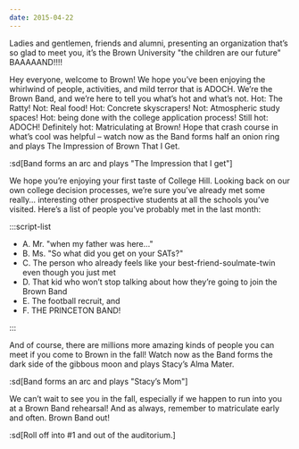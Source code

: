 ```yaml
---
date: 2015-04-22
---
```


Ladies and gentlemen, friends and alumni, presenting an organization that’s so glad to meet you, it’s the Brown University "the children are our future" BAAAAAND!!!!

Hey everyone, welcome to Brown! We hope you’ve been enjoying the whirlwind of people, activities, and mild terror that is ADOCH. We’re the Brown Band, and we’re here to tell you what’s hot and what’s not. Hot: The Ratty! Not: Real food! Hot: Concrete skyscrapers! Not: Atmospheric study spaces! Hot: being done with the college application process! Still hot: ADOCH! Definitely hot: Matriculating at Brown! Hope that crash course in what’s cool was helpful – watch now as the Band forms half an onion ring and plays The Impression of Brown That I Get.

:sd[Band forms an arc and plays "The Impression that I get"]

We hope you’re enjoying your first taste of College Hill. Looking back on our own college decision processes, we’re sure you’ve already met some really… interesting other prospective students at all the schools you’ve visited. Here’s a list of people you’ve probably met in the last month:

:::script-list

- A. Mr. "when my father was here..."
- B. Ms. "So what did you get on your SATs?"
- C. The person who already feels like your best-friend-soulmate-twin even though you just met
- D. That kid who won’t stop talking about how they’re going to join the Brown Band
- E. The football recruit, and
- F. THE PRINCETON BAND!

:::

And of course, there are millions more amazing kinds of people you can meet if you come to Brown in the fall! Watch now as the Band forms the dark side of the gibbous moon and plays Stacy’s Alma Mater.

:sd[Band forms an arc and plays "Stacy’s Mom"]

We can’t wait to see you in the fall, especially if we happen to run into you at a Brown Band rehearsal! And as always, remember to matriculate early and often. Brown Band out!

:sd[Roll off into #1 and out of the auditorium.]
